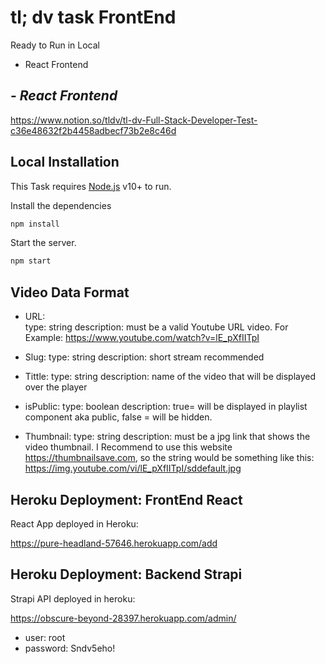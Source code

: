 # tl; dv task FrontEnd

Ready to Run in Local
- React Frontend


## - _React Frontend_
https://www.notion.so/tldv/tl-dv-Full-Stack-Developer-Test-c36e48632f2b4458adbecf73b2e8c46d

## Local Installation

This Task requires [Node.js](https://nodejs.org/) v10+ to run.

Install the dependencies

```sh
npm install
```

Start the server.

```sh
npm start
```

## Video Data Format
- URL:  
  type: string
  description: must be a valid Youtube URL video. For Example: https://www.youtube.com/watch?v=lE_pXfIITpI
- Slug:
  type: string
  description: short stream recommended

- Tittle:
  type: string
  description: name of the video that will be displayed over the player

- isPublic:
  type: boolean
  description: true= will be displayed in playlist component aka public, false = will be hidden.

- Thumbnail:
  type: string
  description: must be a jpg link that shows the video thumbnail. I Recommend to use this website https://thumbnailsave.com, so the string would be something like this: https://img.youtube.com/vi/lE_pXfIITpI/sddefault.jpg



## Heroku Deployment: FrontEnd React

React App deployed in Heroku:

https://pure-headland-57646.herokuapp.com/add


## Heroku Deployment: Backend Strapi
Strapi API deployed in heroku:

https://obscure-beyond-28397.herokuapp.com/admin/
- user: root
- password: Sndv5eho!

